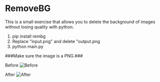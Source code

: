 # RemoveBG
This is a small exercise that allows you to delete the background of images without losing quality with python.

1) pip install rembg
2) Replace "input.png" and delete "output.png
3) python main.py

###Make sure the image is a PNG.###

Before ![Before](https://i.imgur.com/pdxL5F5.jpg)

After ![After](https://i.imgur.com/IVJIso4.png)
